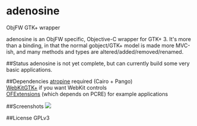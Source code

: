 adenosine
=========

ObjFW GTK+ wrapper

adenosine is an ObjFW specific, Objective-C wrapper for GTK+ 3. It's more than a binding, in that the normal gobject/GTK+ model is made more MVC-ish, and many methods and types are altered/added/removed/renamed.

##Status
adenosine is not yet complete, but can currently build some very basic applications.

##Dependencies
[atropine](https://github.com/daumiller/atropine) required (Cairo + Pango)<br/>
[WebKitGTK+](http://webkitgtk.org) if you want WebKit controls<br/>
[OFExtensions](https://github.com/daumiller/ofextensions) (which depends on PCRE) for example applications

##Screenshots
<img src="https://raw.github.com/daumiller/adenosine/master/screenshots/screenshot00.png" />

##License
GPLv3
